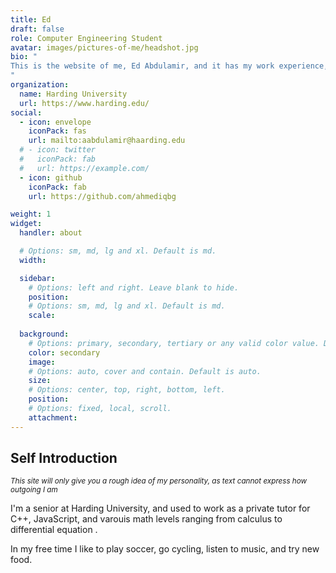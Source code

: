 ```yaml
---
title: Ed
draft: false
role: Computer Engineering Student
avatar: images/pictures-of-me/headshot.jpg
bio: "
This is the website of me, Ed Abdulamir, and it has my work experience, personal projects, and general info about me.
"
organization:
  name: Harding University
  url: https://www.harding.edu/
social:
  - icon: envelope
    iconPack: fas
    url: mailto:aabdulamir@haarding.edu
  # - icon: twitter
  #   iconPack: fab
  #   url: https://example.com/
  - icon: github
    iconPack: fab
    url: https://github.com/ahmediqbg

weight: 1
widget:
  handler: about

  # Options: sm, md, lg and xl. Default is md.
  width:

  sidebar:
    # Options: left and right. Leave blank to hide.
    position:
    # Options: sm, md, lg and xl. Default is md.
    scale:
  
  background:
    # Options: primary, secondary, tertiary or any valid color value. Default is primary.
    color: secondary
    image:
    # Options: auto, cover and contain. Default is auto.
    size:
    # Options: center, top, right, bottom, left.
    position:
    # Options: fixed, local, scroll.
    attachment: 
---
```


## Self Introduction

<i><small>This site will only give you a rough idea of my personality, as text cannot express how outgoing I am</small></i>

I'm a senior at Harding University, and used to work as a private tutor for C++, JavaScript, and varouis math levels ranging from calculus to differential equation .

In my free time I like to play soccer, go cycling, listen to music, and try new food.


